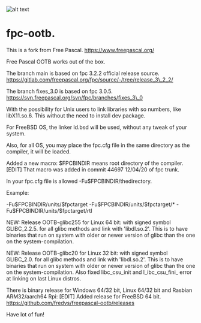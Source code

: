![alt text](https://github.com/fredvs/attach/assets/3421249/04c74be5-c40f-4f6f-9908-e57e7f6e3d21)

# fpc-ootb.

This is a fork from Free Pascal. https://www.freepascal.org/

Free Pascal OOTB works out of the box.

The branch main is based on fpc 3.2.2 official release source.
https://gitlab.com/freepascal.org/fpc/source/-/tree/release_3\_2_2/

The branch fixes_3.0 is based on fpc 3.0.5.
https://svn.freepascal.org/svn/fpc/branches/fixes_3\_0

With the possibility for Unix users to link libraries with so numbers,
like libX11.so.6. This without the need to install dev package.

For FreeBSD OS, the linker ld.bsd will be used, without any tweak of
your system.

Also, for all OS, you may place the fpc.cfg file in the same directory
as the compiler, it will be loaded.

Added a new macro: \$FPCBINDIR means root directory of the compiler.
\[EDIT\] That macro was added in commit 44697 12/04/20 of fpc trunk.

In your fpc.cfg file is allowed -Fu\$FPCBINDIR/thedirectory.

Example:

-Fu\$FPCBINDIR/units/\$fpctarget -Fu\$FPCBINDIR/units/\$fpctarget/\*
-Fu\$FPCBINDIR/units/\$fpctarget/rtl

NEW: Release OOTB-glibc255 for Linux 64 bit: with signed symbol
GLIBC_2.2.5. for all glibc methods and link with \'libdl.so.2\'. This is
to have binaries that run on system with older or newer version of glibc
than the one on the system-compilation.

NEW: Release OOTB-glibc20 for Linux 32 bit: with signed symbol
GLIBC_2.0. for all glibc methods and link with \'libdl.so.2\'. This is
to have binaries that run on system with older or newer version of glibc
than the one on the system-compilation. Also fixed libc_csu_init and
l_ibc_csu_fini\_ error at linking on last Linux distros.

There is binary release for Windows 64/32 bit, Linux 64/32 bit and
Rasbian ARM32/aarch64 Rpi: \[EDIT\] Added release for FreeBSD 64 bit.
https://github.com/fredvs/freepascal-ootb/releases

Have lot of fun!
